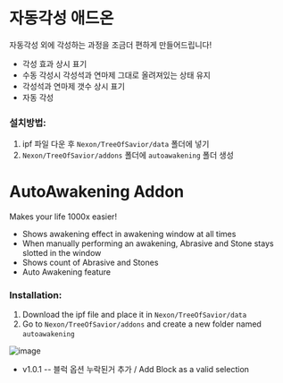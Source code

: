 # 자동각성 애드온
자동각성 외에 각성하는 과정을 조금더 편하게 만들어드립니다!

* 각성 효과 상시 표기
* 수동 각성시 각성석과 연마제 그대로 올려져있는 상태 유지
* 각성석과 연마제 갯수 상시 표기
* 자동 각성

### 설치방법:
1. ipf 파일 다운 후 `Nexon/TreeOfSavior/data` 폴더에 넣기
2. `Nexon/TreeOfSavior/addons` 폴더에 `autoawakening` 폴더 생성

# AutoAwakening Addon
Makes your life 1000x easier!

* Shows awakening effect in awakening window at all times
* When manually performing an awakening, Abrasive and Stone stays slotted in the window
* Shows count of Abrasive and Stones
* Auto Awakening feature

### Installation:
1. Download the ipf file and place it in `Nexon/TreeOfSavior/data`
2. Go to `Nexon/TreeOfSavior/addons` and create a new folder named `autoawakening`

![image](https://user-images.githubusercontent.com/12102540/134794753-58fecc87-dddc-4ec6-a9e7-1f306429e8e2.png)

* v1.0.1 -- 블럭 옵션 누락된거 추가 / Add Block as a valid selection